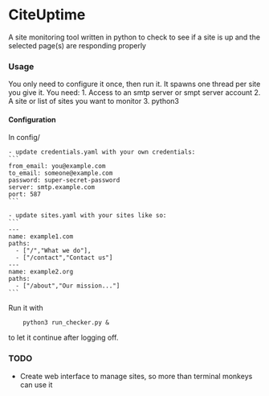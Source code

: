 # CiteUptime

A site monitoring tool written in python to check to see if a site is up and the selected page(s) are responding properly

### Usage
You only need to configure it once, then run it. It spawns one thread per site you give it.
You need: 
    1. Access to an smtp server or smpt server account
    2. A site or list of sites you want to monitor
    3. python3

#### Configuration
In config/

    - update credentials.yaml with your own credentials:
    ```
    from_email: you@example.com
    to_email: someone@example.com
    password: super-secret-password
    server: smtp.example.com
    port: 587
    ```

    - update sites.yaml with your sites like so:
    ```
    ---
    name: example1.com
    paths: 
      - ["/","What we do"], 
      - ["/contact","Contact us"]
    ---
    name: example2.org
    paths: 
      - ["/about","Our mission..."]
    ```

Run it with 
```
    python3 run_checker.py &
```

to let it continue after logging off.

### TODO
- Create web interface to manage sites, so more than terminal monkeys can use it
